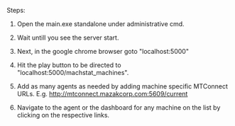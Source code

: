 Steps:

1. Open the main.exe standalone under administrative cmd.

2. Wait untill you see the server start.

3. Next, in the google chrome browser goto "localhost:5000"

4. Hit the play button to be directed to "localhost:5000/machstat_machines".

5. Add as many agents as needed by adding machine specific MTConnect URLs. E.g. http://mtconnect.mazakcorp.com:5609/current

6. Navigate to the agent or the dashboard for any machine on the list by clicking on the respective links.
